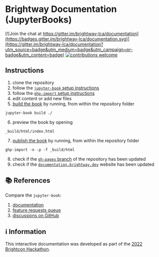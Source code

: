 # Brightway Documentation (JupyterBooks)

[![Join the chat at https://gitter.im/brightway-lca/documentation](https://badges.gitter.im/brightway-lca/documentation.svg)](https://gitter.im/brightway-lca/documentation?utm_source=badge&utm_medium=badge&utm_campaign=pr-badge&utm_content=badge)
[![contributions welcome](https://img.shields.io/badge/contributions-welcome-brightgreen.svg?style=flat)](https://github.com/dwyl/esta/issues)

## Instructions

1. clone the repository
2. follow the [`jupyter-book` setup instructions](https://jupyterbook.org/en/stable/start/overview.html)
3. follow the [`ghp-import` setup instructions](https://jupyterbook.org/en/stable/start/publish.html)
4. edit content or add new files
5. [build the book](https://jupyterbook.org/en/stable/start/build.html) by running, from within the repository folder

```
jupyter-book build ./
```

6. preview the book by opening

```
_build/html/index.html
```

7. [publish the book](https://jupyterbook.org/en/stable/start/publish.html) by running, from within the repository folder

```
ghp-import -n -p -f _build/html
```

8. check if the [`gh-pages` branch](https://github.com/brightway-lca/brightway-documentation-jupyter-book/tree/gh-pages) of the repository has been updated
9. check if the [`documentation.brightway.dev`](https://documentation.brightway.dev/) website has been updated

## 📚 References

Compare the `jupyter-book`:

1. [documentation](https://jupyterbook.org/en/stable/intro.html)
2. [feature requests queue](https://executablebooks.org/en/latest/feature-vote.html)
3. [discussions on GitHub](https://github.com/orgs/executablebooks/discussions)

## ℹ️ Information

This interactive documentation was developed as part of the [2022 Brightcon Hackathon](http://web.archive.org/web/20220928071845/https://2022.brightcon.link/programme/).